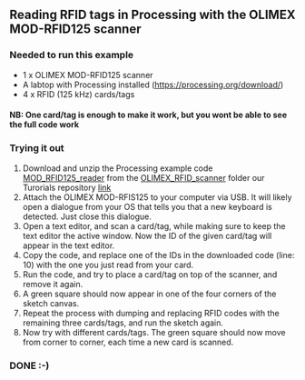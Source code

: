 ## Reading RFID tags in Processing with the OLIMEX MOD-RFID125 scanner

### Needed to run this example
- 1 x OLIMEX MOD-RFID125 scanner
- A labtop with Processing installed (https://processing.org/download/)
- 4 x RFID (125 kHz) cards/tags

#### NB: One card/tag is enough to make it work, but you wont be able to see the full code work

### Trying it out
1) Download and unzip the Processing example code [MOD_RFID125_reader](https://github.com/airlabitu/Tutorials/tree/master/OLIMEX_RFID_scanner%20/MOD_RFID125_reader) from the [OLIMEX_RFID_scanner](https://github.com/airlabitu/Tutorials/tree/master/OLIMEX_RFID_scanner%20) folder our Turorials repository [link](https://github.com/airlabitu/Tutorials)
2) Attach the OLIMEX MOD-RFIS125 to your computer via USB. It will likely open a dialogue from your OS that tells you that a new keyboard is detected. Just close this dialogue.
3) Open a text editor, and scan a card/tag, while making sure to keep the text editor the active window. Now the ID of the given card/tag will appear in the text editor. 
4) Copy the code, and replace one of the IDs in the downloaded code (line: 10) with the one you just read from your card.
5) Run the code, and try to place a card/tag on top of the scanner, and remove it again.
6) A green square should now appear in one of the four corners of the sketch canvas.
7) Repeat the process with dumping and replacing RFID codes with the remaining three cards/tags, and run the sketch again.
8) Now try with different cards/tags. The green square should now move from corner to corner, each time a new card is scanned.

### DONE :-)